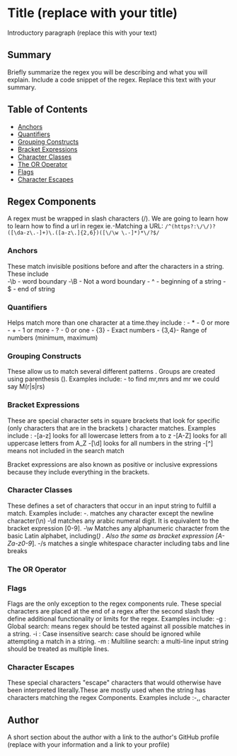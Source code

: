 # Title (replace with your title)

Introductory paragraph (replace this with your text)

## Summary

Briefly summarize the regex you will be describing and what you will explain. Include a code snippet of the regex. Replace this text with your summary.

## Table of Contents

- [Anchors](#anchors)
- [Quantifiers](#quantifiers)
- [Grouping Constructs](#grouping-constructs)
- [Bracket Expressions](#bracket-expressions)
- [Character Classes](#character-classes)
- [The OR Operator](#the-or-operator)
- [Flags](#flags)
- [Character Escapes](#character-escapes)

## Regex Components

A regex must be wrapped in slash characters (/). We are going to learn how to learn how to find a url in regex ie.-Matching a URL: `/^(https?:\/\/)?([\da-z\.-]+)\.([a-z\.]{2,6})([\/\w \.-]*)*\/?$/`

### Anchors

These match invisible positions before and after the characters in a string.
These include  
            -\b - word boundary
            -\B - Not a word boundary
            - ^ - beginning of a string
            - $ - end of string



### Quantifiers

Helps match more than one character at a time.they include :
        - * - 0 or more
        - + - 1 or more
        - ? - 0 or one
        - {3} - Exact numbers
        - {3,4}- Range of numbers (minimum, maximum)
      

        
### Grouping Constructs

These allow us to match several different patterns . Groups are created using parenthesis (). Examples include: - to find mr,mrs and mr we could say M(r|s|rs)

### Bracket Expressions

These are special character sets in square brackets that look for specific (only characters that are in the brackets ) character matches. Examples include :
         -[a-z] looks for all lowercase letters from a to z
         -[A-Z] looks for all uppercase letters from A_Z
         -[\d]  looks for all numbers in the string
         -[^] means not included in the search match
         
Bracket expressions are also known as positive or inclusive expressions because they include everything in the brackets.    


### Character Classes

These defines a set of characters that occur in an input string to fulfill a match.
Examples include:
            -. matches any character except the newline character(\n)
            -\d matches any arabic numeral digit. It is equivalent to the bracket expression [0-9].
            -\w Matches any alphanumeric character from the basic Latin alphabet, including(_) . Also the same as bracket expression [A-Za-z0-9_].
            -/s matches a single whitespace character including tabs and line breaks


### The OR Operator

### Flags

Flags are the only exception to the regex components rule. These special characters are placed at the end of a regex after the second slash they define additional functionality or limits for the regex.
Examples include:
  -g : Global search: means regex should be tested against all possible matches in a string.
  -i : Case insensitive search: case should be ignored while attempting a match in a string.
  -m : Multiline search: a multi-line input string should be treated as multiple lines.


### Character Escapes

These special characters "escape" characters that would otherwise have been interpreted literally.These are mostly used when the string has characters matching the regex Components.
Examples include :-,\, character

## Author

A short section about the author with a link to the author's GitHub profile (replace with your information and a link to your profile)
